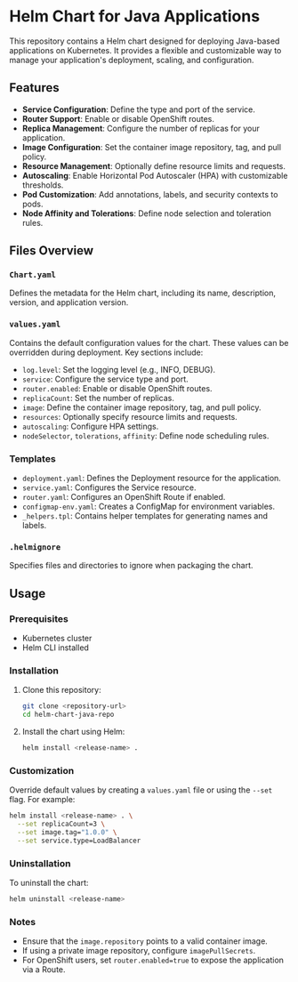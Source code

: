 # Helm Chart for Java Applications

This repository contains a Helm chart designed for deploying Java-based applications on Kubernetes. It provides a flexible and customizable way to manage your application's deployment, scaling, and configuration.

## Features

- **Service Configuration**: Define the type and port of the service.
- **Router Support**: Enable or disable OpenShift routes.
- **Replica Management**: Configure the number of replicas for your application.
- **Image Configuration**: Set the container image repository, tag, and pull policy.
- **Resource Management**: Optionally define resource limits and requests.
- **Autoscaling**: Enable Horizontal Pod Autoscaler (HPA) with customizable thresholds.
- **Pod Customization**: Add annotations, labels, and security contexts to pods.
- **Node Affinity and Tolerations**: Define node selection and toleration rules.

## Files Overview

### `Chart.yaml`
Defines the metadata for the Helm chart, including its name, description, version, and application version.

### `values.yaml`
Contains the default configuration values for the chart. These values can be overridden during deployment. Key sections include:

- `log.level`: Set the logging level (e.g., INFO, DEBUG).
- `service`: Configure the service type and port.
- `router.enabled`: Enable or disable OpenShift routes.
- `replicaCount`: Set the number of replicas.
- `image`: Define the container image repository, tag, and pull policy.
- `resources`: Optionally specify resource limits and requests.
- `autoscaling`: Configure HPA settings.
- `nodeSelector`, `tolerations`, `affinity`: Define node scheduling rules.

### Templates

- `deployment.yaml`: Defines the Deployment resource for the application.
- `service.yaml`: Configures the Service resource.
- `router.yaml`: Configures an OpenShift Route if enabled.
- `configmap-env.yaml`: Creates a ConfigMap for environment variables.
- `_helpers.tpl`: Contains helper templates for generating names and labels.

### `.helmignore`
Specifies files and directories to ignore when packaging the chart.

## Usage

### Prerequisites

- Kubernetes cluster
- Helm CLI installed

### Installation

1. Clone this repository:
   ```bash
   git clone <repository-url>
   cd helm-chart-java-repo
   ```

2. Install the chart using Helm:
   ```bash
   helm install <release-name> .
   ```

### Customization

Override default values by creating a `values.yaml` file or using the `--set` flag. For example:

```bash
helm install <release-name> . \
  --set replicaCount=3 \
  --set image.tag="1.0.0" \
  --set service.type=LoadBalancer
```

### Uninstallation

To uninstall the chart:

```bash
helm uninstall <release-name>
```

### Notes

- Ensure that the `image.repository` points to a valid container image.
- If using a private image repository, configure `imagePullSecrets`.
- For OpenShift users, set `router.enabled=true` to expose the application via a Route.

